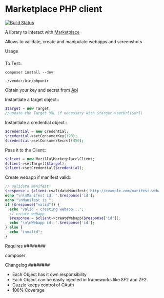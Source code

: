 Marketplace PHP client
======================

[![Build Status](https://travis-ci.org/kinncj/Marketplace.PHP.png?branch=master)](https://travis-ci.org/kinncj/Marketplace.PHP)

A library to interact with [Marketplace](https://marketplace.firefox.com/)


Allows to validate, create and manipulate webapps and screenshots


Usage
#####

To Test::

    composer install --dev

    ./vendor/bin/phpunir

Obtain your key and secret from [Api](https://marketplace.firefox.com/developers/api)

Instantiate a target object::

```php
$target = new Target;
//update the Target URL if necessary with $target->setUrl($url)
```

Instantiate a credential object::

```php
$credential = new Credential;
$credential->setConsumerKey(123);
$credential->setConsumerSecret(456);
```

Pass it to the Client::

```php
$client = new Mozilla\Marketplace\Client;
$client->setTarget($target);
$client->setCredential($credential);
```

Create webapp if manifest valid::

```php
// validate manifest
$response = $client->validateManifest('http://example.com/manifest.webapp');
echo "\n\nManifest id: ".$response['id'];
echo "\nManifest is ";
if ($response["valid"]) {
  echo "valid - creating webapp...";
  // create webapp
  $response = $client->createWebapp($response['id']);
  echo "\n\nWebapp id: ".$response['id'];
} else {
  echo "invalid";
}
```

Requires
########

composer

Changelog
########

 - Each Object has it own responsibility
 - Each Object can be easily injected in frameworks like SF2 and ZF2
 - Guzzle keeps control of OAuth
 - 100% Coverage
